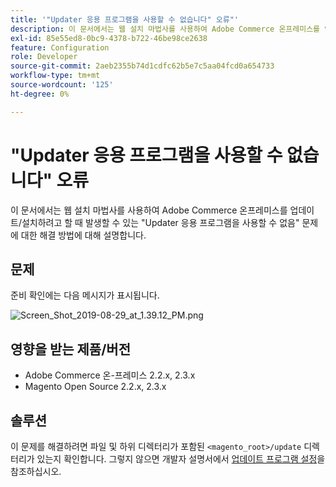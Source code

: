 ```yaml
---
title: '"Updater 응용 프로그램을 사용할 수 없습니다" 오류"'
description: 이 문서에서는 웹 설치 마법사를 사용하여 Adobe Commerce 온프레미스를 업데이트/설치하려고 할 때 발생할 수 있는 "Updater 응용 프로그램을 사용할 수 없음" 문제에 대한 해결 방법에 대해 설명합니다.
exl-id: 85e55ed8-0bc9-4378-b722-46be98ce2638
feature: Configuration
role: Developer
source-git-commit: 2aeb2355b74d1cdfc62b5e7c5aa04fcd0a654733
workflow-type: tm+mt
source-wordcount: '125'
ht-degree: 0%

---
```


# &quot;Updater 응용 프로그램을 사용할 수 없습니다&quot; 오류

이 문서에서는 웹 설치 마법사를 사용하여 Adobe Commerce 온프레미스를 업데이트/설치하려고 할 때 발생할 수 있는 &quot;Updater 응용 프로그램을 사용할 수 없음&quot; 문제에 대한 해결 방법에 대해 설명합니다.

## 문제

준비 확인에는 다음 메시지가 표시됩니다.

![Screen_Shot_2019-08-29_at_1.39.12_PM.png](assets/Screen_Shot_2019-08-29_at_1.39.12_PM.png)

## 영향을 받는 제품/버전

* Adobe Commerce 온-프레미스 2.2.x, 2.3.x
* Magento Open Source 2.2.x, 2.3.x


## 솔루션

이 문제를 해결하려면 파일 및 하위 디렉터리가 포함된 `<magento_root>/update` 디렉터리가 있는지 확인합니다. 그렇지 않으면 개발자 설명서에서 [업데이트 프로그램 설정](https://experienceleague.adobe.com/ko/docs/commerce-knowledge-base/kb/troubleshooting/miscellaneous/updater-application-is-not-available-error)을 참조하십시오.
